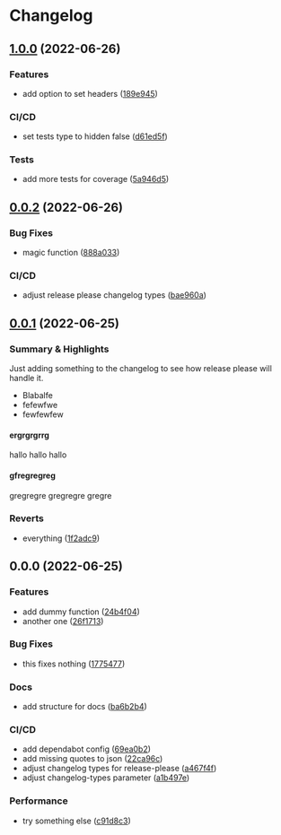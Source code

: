# Changelog

## [1.0.0](https://github.com/trallnag/testbench-release-please/compare/v0.0.2...v1.0.0) (2022-06-26)


### Features

* add option to set headers ([189e945](https://github.com/trallnag/testbench-release-please/commit/189e945fb2b1abab4cffce545352226e220590af))


### CI/CD

* set tests type to hidden false ([d61ed5f](https://github.com/trallnag/testbench-release-please/commit/d61ed5f23ff65c516759d2230b2667741fbe3d7f))


### Tests

* add more tests for coverage ([5a946d5](https://github.com/trallnag/testbench-release-please/commit/5a946d535cb8d0173d970966c41dd85ad26061fd))

## [0.0.2](https://github.com/trallnag/testbench-release-please/compare/v0.0.1...v0.0.2) (2022-06-26)


### Bug Fixes

* magic function ([888a033](https://github.com/trallnag/testbench-release-please/commit/888a0330a38615858bf0dc4b36835af444a915c8))

### CI/CD

* adjust release please changelog types ([bae960a](https://github.com/trallnag/testbench-release-please/commit/bae960ad97d6f2444a520384d21fc120f7670318))

## [0.0.1](https://github.com/trallnag/testbench-release-please/compare/v0.0.0...v0.0.1) (2022-06-25)


### Summary & Highlights

Just adding something to the changelog to see how release please will handle it.

- Blabalfe
- fefewfwe
- fewfewfew


#### ergrgrgrrg

hallo hallo hallo


#### gfregregreg

gregregre
gregregre
gregre


### Reverts

* everything ([1f2adc9](https://github.com/trallnag/testbench-release-please/commit/1f2adc9cee92b97d361fbaa173612f7d43f81212))

## 0.0.0 (2022-06-25)


### Features

* add dummy function ([24b4f04](https://github.com/trallnag/testbench-release-please/commit/24b4f04b514a36302122f8346091ec54617fb4b0))
* another one ([26f1713](https://github.com/trallnag/testbench-release-please/commit/26f1713a519636bcdd171b95ea16dc1fbd2c561c))


### Bug Fixes

* this fixes nothing ([1775477](https://github.com/trallnag/testbench-release-please/commit/1775477183f5249946fd4f67dddcd3c0546a92d7))


### Docs

* add structure for docs ([ba6b2b4](https://github.com/trallnag/testbench-release-please/commit/ba6b2b43283e5f5593f99fac5ca88b9f4828b7e5))


### CI/CD

* add dependabot config ([69ea0b2](https://github.com/trallnag/testbench-release-please/commit/69ea0b205d85e604b16afc9998f43796da6981e2))
* add missing quotes to json ([22ca96c](https://github.com/trallnag/testbench-release-please/commit/22ca96c2796994bf11d9647eb94769baddcee09b))
* adjust changelog types for release-please ([a467f4f](https://github.com/trallnag/testbench-release-please/commit/a467f4f7d206ac79da560e8feac5e39fbd5e714f))
* adjust changelog-types parameter ([a1b497e](https://github.com/trallnag/testbench-release-please/commit/a1b497ee0e99f1882384ecbc9b6ee676f38b774b))


### Performance

* try something else ([c91d8c3](https://github.com/trallnag/testbench-release-please/commit/c91d8c3d80305ac65a107b5b6ffe119b757b29e1))
